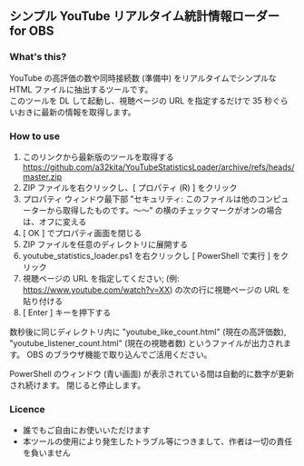 ## シンプル YouTube リアルタイム統計情報ローダー for OBS

### What's this?
YouTube の高評価の数や同時接続数 (準備中) をリアルタイムでシンプルな HTML ファイルに抽出するツールです。  
このツールを DL して起動し、視聴ページの URL を指定するだけで 35 秒ぐらいおきに最新の情報を取得します。

### How to use
1. このリンクから最新版のツールを取得する  
https://github.com/a32kita/YouTubeStatisticsLoader/archive/refs/heads/master.zip
1. ZIP ファイルを右クリックし、[ プロパティ (R) ] をクリック
1. プロパティ ウィンドウ最下部 "セキュリティ: このファイルは他のコンピューターから取得したものです。～～" の横のチェックマークがオンの場合は、オフに変える
1. [ OK ] でプロパティ画面を閉じる
1. ZIP ファイルを任意のディレクトリに展開する
1. youtube_statistics_loader.ps1 を右クリックし [ PowerShell で実行 ] をクリック
1. 視聴ページの URL を指定してください; (例: https://www.youtube.com/watch?v=XX) の次の行に視聴ページの URL を貼り付ける
1. [ Enter ] キーを押下する

数秒後に同じディレクトリ内に "youtube_like_count.html" (現在の高評価数), "youtube_listener_count.html" (現在の視聴者数) というファイルが出力されます。
OBS のブラウザ機能で取り込んでご活用ください。

PowerShell のウィンドウ (青い画面) が表示されている間は自動的に数字が更新され続けます。
閉じると停止します。


### Licence
* 誰でもご自由にお使いいただけます
* 本ツールの使用により発生したトラブル等につきまして、作者は一切の責任を負いません
